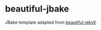 # beautiful-jbake
JBake template adapted from [beautiful-jekyll](https://github.com/daattali/beautiful-jekyll).
